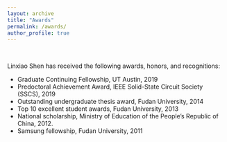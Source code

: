 ```yaml
---
layout: archive
title: "Awards"
permalink: /awards/
author_profile: true
---
```


<br>

Linxiao Shen has received the following awards, honors, and recognitions:

  * Graduate Continuing Fellowship, UT Austin, 2019
  * Predoctoral Achievement Award, IEEE Solid-State Circuit Society (SSCS), 2019
  * Outstanding undergraduate thesis award, Fudan University, 2014
  * Top 10 excellent student awards, Fudan University, 2013
  * National scholarship, Ministry of Education of the People’s Republic of China, 2012.
  * Samsung fellowship, Fudan University, 2011
